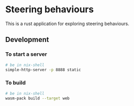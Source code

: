 # Steering behaviours

This is a rust application for exploring steering behaviours.

## Development

### To start a server

```bash
# be in nix-shell
simple-http-server -p 8888 static
```

### To build

```bash
# be in nix-shell
wasm-pack build --target web
```
